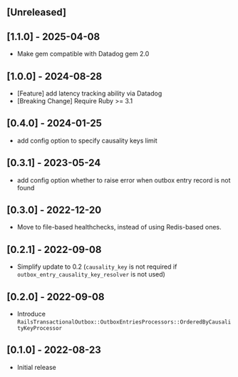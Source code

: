 ## [Unreleased]

## [1.1.0] - 2025-04-08

- Make gem compatible with Datadog gem 2.0

## [1.0.0] - 2024-08-28

- [Feature] add latency tracking ability via Datadog
- [Breaking Change] Require Ruby >= 3.1

## [0.4.0] - 2024-01-25

- add config option to specify causality keys limit

## [0.3.1] - 2023-05-24

- add config option whether to raise error when outbox entry record is not found

## [0.3.0] - 2022-12-20

- Move to file-based healthchecks, instead of using Redis-based ones.

## [0.2.1] - 2022-09-08

- Simplify update to 0.2 (`causality_key` is not required if `outbox_entry_causality_key_resolver` is not used)

## [0.2.0] - 2022-09-08

- Introduce `RailsTransactionalOutbox::OutboxEntriesProcessors::OrderedByCausalityKeyProcessor`

## [0.1.0] - 2022-08-23

- Initial release
